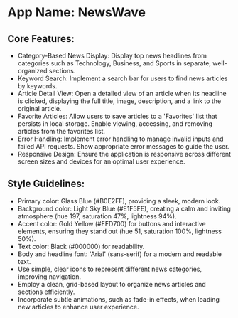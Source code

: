 # **App Name**: NewsWave

## Core Features:

- Category-Based News Display: Display top news headlines from categories such as Technology, Business, and Sports in separate, well-organized sections.
- Keyword Search: Implement a search bar for users to find news articles by keywords.
- Article Detail View: Open a detailed view of an article when its headline is clicked, displaying the full title, image, description, and a link to the original article.
- Favorite Articles: Allow users to save articles to a 'Favorites' list that persists in local storage. Enable viewing, accessing, and removing articles from the favorites list.
- Error Handling: Implement error handling to manage invalid inputs and failed API requests. Show appropriate error messages to guide the user.
- Responsive Design: Ensure the application is responsive across different screen sizes and devices for an optimal user experience.

## Style Guidelines:

- Primary color: Glass Blue (#B0E2FF), providing a sleek, modern look.
- Background color: Light Sky Blue (#E1F5FE), creating a calm and inviting atmosphere (hue 197, saturation 47%, lightness 94%).
- Accent color: Gold Yellow (#FFD700) for buttons and interactive elements, ensuring they stand out (hue 51, saturation 100%, lightness 50%).
- Text color: Black (#000000) for readability.
- Body and headline font: 'Arial' (sans-serif) for a modern and readable text.
- Use simple, clear icons to represent different news categories, improving navigation.
- Employ a clean, grid-based layout to organize news articles and sections efficiently.
- Incorporate subtle animations, such as fade-in effects, when loading new articles to enhance user experience.